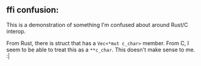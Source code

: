 ## ffi confusion:

This is a demonstration of something I'm confused about around Rust/C interop.

From Rust, there is struct that has a `Vec<*mut c_char>` member. From C, I seem to be able to treat this as a `**c_char`. This doesn't make sense to me. :|

